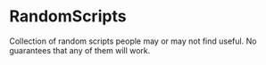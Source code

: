 # RandomScripts

Collection of random scripts people may or may not find useful. No guarantees that any of them will work. 
